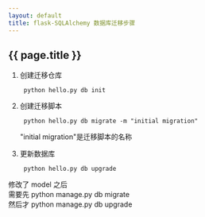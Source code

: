 ```yaml
---
layout: default
title: flask-SQLAlchemy 数据库迁移步骤
---
```


## {{ page.title }}

1. 创建迁移仓库  
	
		python hello.py db init

2. 创建迁移脚本  
	
		python hello.py db migrate -m "initial migration"  
   "initial migration"是迁移脚本的名称

3. 更新数据库  
	
		python hello.py db upgrade

修改了 model 之后  
需要先 python manage.py db migrate   
然后才 python manage.py db upgrade